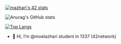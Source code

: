 [![mazhari's 42 stats](https://badge.mediaplus.ma/greenbinary/mazhari)](https://github.com/oakoudad/badge42)

![Anurag's GitHub stats](https://github-readme-stats.vercel.app/api?username=moelazhari&theme=radical&show_icons=true)

[![Top Langs](https://github-readme-stats.vercel.app/api/top-langs/?username=moelazhari&layout=compact)](https://github.com/anuraghazra/github-readme-stats)
- 👋 Hi, I’m @moelazhari student in 1337 (42network)
